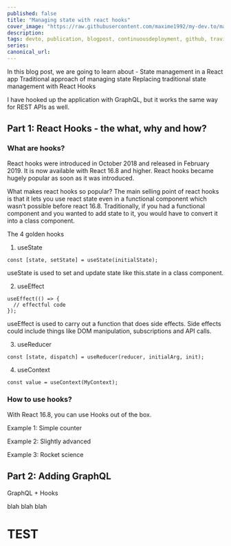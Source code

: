 ```yaml
---
published: false
title: "Managing state with react hooks"
cover_image: "https://raw.githubusercontent.com/maxime1992/my-dev.to/master/blog-posts/manage-dev-to-blog-posts-with-continuous-deployment/assets/github-travis-dev-to.png"
description:
tags: devto, publication, blogpost, continuousdeployment, github, travis
series:
canonical_url:
---
```


In this blog post, we are going to learn about -
State management in a React app
Traditional approach of managing state
Replacing traditional state management with React Hooks

I have hooked up the application with GraphQL, but it works the same way for REST APIs as well.

## Part 1: React Hooks - the what, why and how?

### What are hooks?

React hooks were introduced in October 2018 and released in February 2019.
It is now available with React 16.8 and higher. React hooks became hugely popular as soon as it was introduced.

What makes react hooks so popular? The main selling point of react hooks is that it lets you use react state even in a functional component which wasn’t possible before react 16.8. Traditionally, if you had a functional component and you wanted to add state to it, you would have to convert it into a class component.

The 4 golden hooks

1. useState

```
const [state, setState] = useState(initialState); 
```
useState is used to set and update state like this.state in a class component.

2. useEffect
``` 
useEffect(() => {
  // effectful code
});

```

useEffect is used to carry out a function that does side effects. Side effects could include things like DOM manipulation, subscriptions and API calls.

3. useReducer

```
const [state, dispatch] = useReducer(reducer, initialArg, init);
```

4. useContext

```
const value = useContext(MyContext);
```

### How to use hooks?

With React 16.8, you can use Hooks out of the box.

Example 1: Simple counter

Example 2: Slightly advanced

Example 3: Rocket science

## Part 2: Adding GraphQL

GraphQL + Hooks


blah blah blah

# TEST
